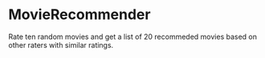 # MovieRecommender
Rate ten random movies and get a list of 20 recommeded movies based on other raters with similar ratings.
